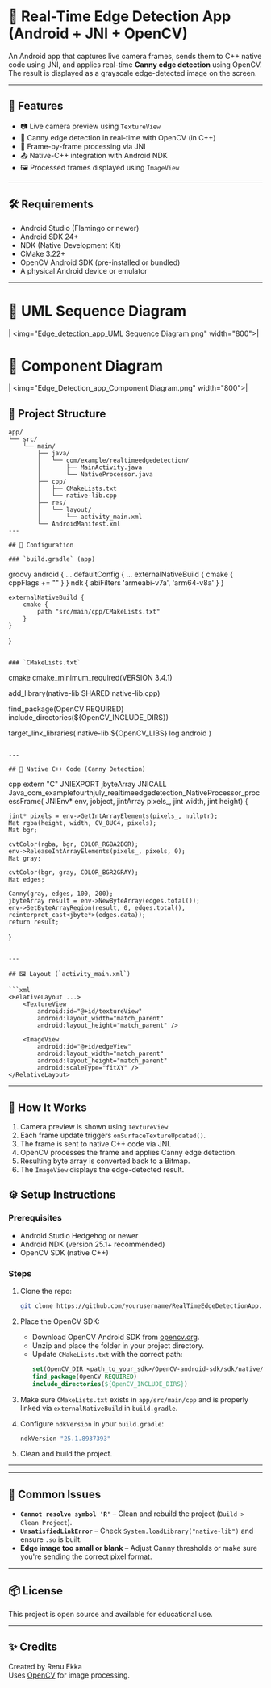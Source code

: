 
# 📸 Real-Time Edge Detection App (Android + JNI + OpenCV)

An Android app that captures live camera frames, sends them to C++ native code using JNI, and applies real-time **Canny edge detection** using OpenCV. The result is displayed as a grayscale edge-detected image on the screen.

---

## 🚀 Features

- 📷 Live camera preview using `TextureView`
- 🧠 Canny edge detection in real-time with OpenCV (in C++)
- 🔁 Frame-by-frame processing via JNI
- 📤 Native-C++ integration with Android NDK
- 🖼️ Processed frames displayed using `ImageView`

---

## 🛠️ Requirements

- Android Studio (Flamingo or newer)
- Android SDK 24+
- NDK (Native Development Kit)
- CMake 3.22+
- OpenCV Android SDK (pre-installed or bundled)
- A physical Android device or emulator

---
# 📸 UML Sequence Diagram 
| <img="Edge_detection_app_UML Sequence Diagram.png" width="800">|

# 📸 Component Diagram 
| <img="Edge_Detection_app_Component Diagram.png" width="800">|
## 📂 Project Structure
```
app/
└── src/
    └── main/
        ├── java/
        │   └── com/example/realtimeedgedetection/
        │       ├── MainActivity.java
        │       └── NativeProcessor.java
        ├── cpp/
        │   ├── CMakeLists.txt
        │   └── native-lib.cpp
        ├── res/
        │   └── layout/
        │       └── activity_main.xml
        └── AndroidManifest.xml
---

## 🔧 Configuration

### `build.gradle` (app)

```
groovy
android {
    ...
    defaultConfig {
        ...
        externalNativeBuild {
            cmake {
                cppFlags += ""
            }
        }
        ndk {
            abiFilters 'armeabi-v7a', 'arm64-v8a'
        }
    }

    externalNativeBuild {
        cmake {
            path "src/main/cpp/CMakeLists.txt"
        }
    }
}
```

### `CMakeLists.txt`

```
cmake
cmake_minimum_required(VERSION 3.4.1)

add_library(native-lib SHARED native-lib.cpp)

find_package(OpenCV REQUIRED)
include_directories(${OpenCV_INCLUDE_DIRS})

target_link_libraries(
    native-lib
    ${OpenCV_LIBS}
    log
    android
)
```

---

## 🧠 Native C++ Code (Canny Detection)

```
cpp
extern "C"
JNIEXPORT jbyteArray JNICALL
Java_com_examplefourthjuly_realtimeedgedetection_NativeProcessor_processFrame(
    JNIEnv* env, jobject, jintArray pixels_, jint width, jint height) {
    
    jint* pixels = env->GetIntArrayElements(pixels_, nullptr);
    Mat rgba(height, width, CV_8UC4, pixels);
    Mat bgr;
    
    cvtColor(rgba, bgr, COLOR_RGBA2BGR);
    env->ReleaseIntArrayElements(pixels_, pixels, 0);
    Mat gray;
    
    cvtColor(bgr, gray, COLOR_BGR2GRAY);
    Mat edges;
    
    Canny(gray, edges, 100, 200);
    jbyteArray result = env->NewByteArray(edges.total());
    env->SetByteArrayRegion(result, 0, edges.total(), reinterpret_cast<jbyte*>(edges.data));
    return result;
}
```

---

## 🖼️ Layout (`activity_main.xml`)

```xml
<RelativeLayout ...>
    <TextureView
        android:id="@+id/textureView"
        android:layout_width="match_parent"
        android:layout_height="match_parent" />

    <ImageView
        android:id="@+id/edgeView"
        android:layout_width="match_parent"
        android:layout_height="match_parent"
        android:scaleType="fitXY" />
</RelativeLayout>
```

---

## 📸 How It Works

1. Camera preview is shown using `TextureView`.
2. Each frame update triggers `onSurfaceTextureUpdated()`.
3. The frame is sent to native C++ code via JNI.
4. OpenCV processes the frame and applies Canny edge detection.
5. Resulting byte array is converted back to a Bitmap.
6. The `ImageView` displays the edge-detected result.

## ⚙️ Setup Instructions

### Prerequisites

- Android Studio Hedgehog or newer
- Android NDK (version 25.1+ recommended)
- OpenCV SDK (native C++)

### Steps

1. Clone the repo:
    ```bash
    git clone https://github.com/yourusername/RealTimeEdgeDetectionApp.git
    ```

2. Place the OpenCV SDK:
    - Download OpenCV Android SDK from [opencv.org](https://opencv.org/releases/).
    - Unzip and place the folder in your project directory.
    - Update `CMakeLists.txt` with the correct path:
      ```cmake
      set(OpenCV_DIR <path_to_your_sdk>/OpenCV-android-sdk/sdk/native/jni)
      find_package(OpenCV REQUIRED)
      include_directories(${OpenCV_INCLUDE_DIRS})
      ```

3. Make sure `CMakeLists.txt` exists in `app/src/main/cpp` and is properly linked via `externalNativeBuild` in `build.gradle`.

4. Configure `ndkVersion` in your `build.gradle`:
    ```groovy
    ndkVersion "25.1.8937393"
    ```

5. Clean and build the project.

---
   

---

## 🐞 Common Issues

- **`Cannot resolve symbol 'R'`** – Clean and rebuild the project (`Build > Clean Project`).
- **`UnsatisfiedLinkError`** – Check `System.loadLibrary("native-lib")` and ensure `.so` is built.
- **Edge image too small or blank** – Adjust Canny thresholds or make sure you're sending the correct pixel format.

---

## 📦 License

This project is open source and available for educational use.

---

## ✨ Credits

Created by Renu Ekka  
Uses [OpenCV](https://opencv.org/) for image processing.
